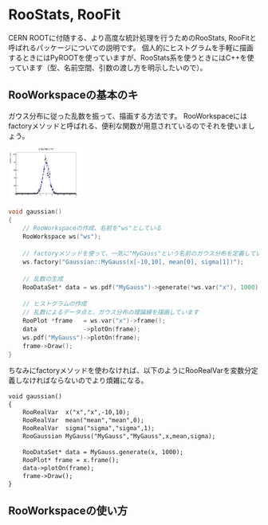 # RooStats, RooFit
CERN ROOTに付随する、より高度な統計処理を行うためのRooStats, RooFitと呼ばれるパッケージについての説明です。
個人的にヒストグラムを手軽に描画するときにはPyROOTを使っていますが、RooStats系を使うときにはC++を使っています（型、名前空間、引数の渡し方を明示したいので）。

## RooWorkspaceの基本のキ
ガウス分布に従った乱数を振って、描画する方法です。
RooWorkspaceにはfactoryメソッドと呼ばれる、便利な関数が用意されているのでそれを使いましょう。

<img width="30%" src="fig/roostats/gauss.png">

```cpp
void gaussian()
{
    // RooWorkspaceの作成、名前を"ws"としている
    RooWorkspace ws("ws");

    // factoryメソッドを使って、一気に"MyGauss"という名前のガウス分布を定義している
    ws.factory("Gaussian::MyGauss(x[-10,10], mean[0], sigma[1])");
    
    // 乱数の生成
    RooDataSet* data = ws.pdf("MyGauss")->generate(*ws.var("x"), 1000);

    // ヒストグラムの作成
    // 乱数によるデータ点と、ガウス分布の理論線を描画しています
    RooPlot *frame   = ws.var("x")->frame();
    data             ->plotOn(frame);
    ws.pdf("MyGauss")->plotOn(frame);
    frame->Draw();
}
```

ちなみにfactoryメソッドを使わなければ、以下のようにRooRealVarを変数分定義しなければならないのでより煩雑になる。

```cppp
void gaussian()
{
    RooRealVar  x("x","x",-10,10);
    RooRealVar  mean("mean","mean",0);
    RooRealVar  sigma("sigma","sigma",1);
    RooGaussian MyGauss("MyGauss","MyGauss",x,mean,sigma);

    RooDataSet* data = MyGauss.generate(x, 1000);
    RooPlot* frame = x.frame();
    data->plotOn(frame);
    frame->Draw();
}
```

## RooWorkspaceの使い方
